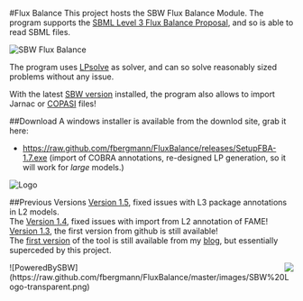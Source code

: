 #Flux Balance 
This project hosts the SBW Flux Balance Module. The program supports the [SBML Level 3 Flux Balance Proposal](http://sbml.org/Documents/Specifications/SBML_Level_3/Packages/Flux_Balance_Constraints_%28fbc%29), and so is able to read SBML files. 

![SBW Flux Balance](https://raw.github.com/fbergmann/FluxBalance/master/images/2012-11-11_-_FBA.png)

The program uses [LPsolve](http://lpsolve.sourceforge.net) as solver, and can so solve reasonably sized problems without any issue. 

With the latest [SBW version](http://128.208.17.26/fbergman/files/latest/SetupSBW.exe) installed, the program also allows to import Jarnac or [COPASI](http://copasi.org) files!

##Download
A windows installer is available from the downlod site, grab it here: 

* <https://raw.github.com/fbergmann/FluxBalance/releases/SetupFBA-1.7.exe> (import of COBRA annotations, re-designed LP generation, so it will work for *large* models.)

![Logo](https://raw.github.com/fbergmann/FluxBalance/master/images/fba_icon.png) 

##Previous Versions
[Version 1.5](https://github.com/downloads/fbergmann/FluxBalance/SetupFBA-1.5.exe), fixed issues with L3 package annotations in L2 models.  
The [Version 1.4](https://github.com/downloads/fbergmann/FluxBalance/SetupFBA-1.4.exe), fixed issues with import from L2 annotation of FAME!  
[Version 1.3](https://github.com/downloads/fbergmann/FluxBalance/SetupFBA-1.3.exe), the first version from github is still available!  
The [first version](http://frank-fbergmann.blogspot.com/2009/03/fluxbalance-analysis-with-sbw.html) of the tool is still available from my [blog](http://frank-fbergmann.blogspot.com/), but essentially superceded by this project. 



<div style="float: right"><img src="https://raw.github.com/fbergmann/FluxBalance/master/images/sbml-logo-70.jpg" /></div>
![PoweredBySBW](https://raw.github.com/fbergmann/FluxBalance/master/images/SBW%20Logo-transparent.png) 
 